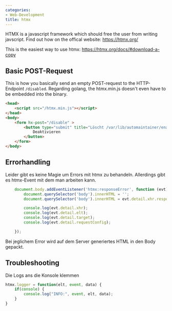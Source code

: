 ```yaml
---
categories:
- Web-Development
title: htmx
---
```


HTMX is a javascript framework which should free the user from writing javscript.
Find out how on the offical website: https://htmx.org/

This is the easiest way to use htmx: https://htmx.org/docs/#download-a-copy


## Basic POST-Request

This is how you basically send an empty POST-request to the
HTTP-Endpoint `/disabled`. Regarding golang, the htmx.min.js doesn\'t
even have to be embedded into the binary.

``` html
<head>
    <script src="/htmx.min.js"></script>
</head>
<body>
    <form hx-post="/disable" >
        <button type="submit" title="Löscht /var/lib/automaintainer/enabled">
            Deaktivieren
        </button>
    </form>
</body>
```

## Errorhandling 

Leider gibt es keine Magie um Errors mit htmx zu behandeln. Allerdings
gibt es htmx-Event mit dem man arbeiten kann.

``` javascript
    document.body.addEventListener('htmx:responseError', function (evt) {
        document.querySelector('body').innerHTML = '';
        document.querySelector('body').innerHTML = evt.detail.xhr.responseText;

        console.log(evt.detail.xhr);
        console.log(evt.detail.elt);
        console.log(evt.detail.target);
        console.log(evt.detail.requestConfig);

    });
```

Bei jeglichem Error wird auf dem Server generiertes HTML in den Body
gepackt.

## Troubleshooting
Die Logs ans die Konsole klemmen
```js
htmx.logger = function(elt, event, data) {
    if(console) {
        console.log("INFO:", event, elt, data);
    }
}

```
